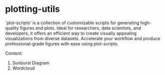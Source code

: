 # plotting-utils
`plot-scripts' is a collection of customizable scripts for generating high-quality figures and plots. Ideal for researchers, data scientists, and developers, it offers an efficient way to create visually appealing visualizations from diverse datasets. Accelerate your workflow and produce professional-grade figures with ease using plot-scripts.

Content:
1. Sunburst Diagram
2. Wordcloud
